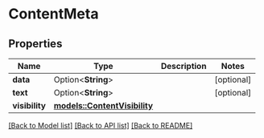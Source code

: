 # ContentMeta

## Properties

Name | Type | Description | Notes
------------ | ------------- | ------------- | -------------
**data** | Option<**String**> |  | [optional]
**text** | Option<**String**> |  | [optional]
**visibility** | [**models::ContentVisibility**](ContentVisibility.md) |  | 

[[Back to Model list]](../README.md#documentation-for-models) [[Back to API list]](../README.md#documentation-for-api-endpoints) [[Back to README]](../README.md)


